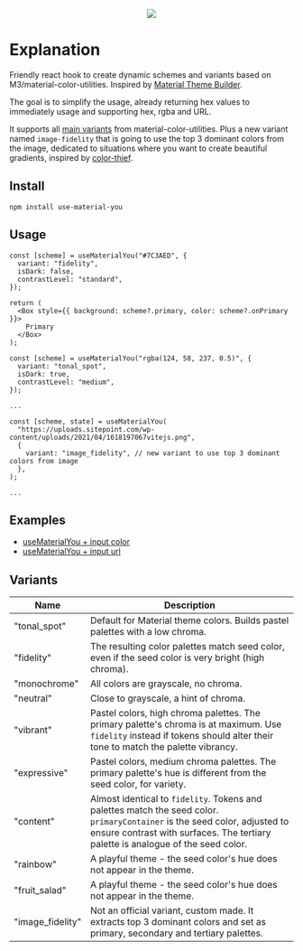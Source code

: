 <p align="center">
  <img src="https://github.com/user-attachments/assets/387eb4bf-8a0f-43f9-89c1-1d9398c261b1" />
</p>

# Explanation

Friendly react hook to create dynamic schemes and variants based on M3/material-color-utilities. Inspired by [Material Theme Builder](https://material-foundation.github.io/material-theme-builder/).

The goal is to simplify the usage, already returning hex values to immediately usage and supporting hex, rgba and URL.

It supports all [main variants](https://github.com/material-foundation/material-color-utilities/blob/main/typescript/scheme) from material-color-utilities. Plus a new variant named `image-fidelity` that is going to use the top 3 dominant colors from the image, dedicated to situations where you want to create beautiful gradients, inspired by [color-thief](https://github.com/lokesh/color-thief/).

## Install

```
npm install use-material-you
```

## Usage

```tsx
const [scheme] = useMaterialYou("#7C3AED", {
  variant: "fidelity",
  isDark: false,
  contrastLevel: "standard",
});

return (
  <Box style={{ background: scheme?.primary, color: scheme?.onPrimary }}>
    Primary
  </Box>
);
```

```tsx
const [scheme] = useMaterialYou("rgba(124, 58, 237, 0.5)", {
  variant: "tonal_spot",
  isDark: true,
  contrastLevel: "medium",
});

...
```

```tsx
const [scheme, state] = useMaterialYou(
  "https://uploads.sitepoint.com/wp-content/uploads/2021/04/1618197067vitejs.png",
  {
    variant: "image_fidelity", // new variant to use top 3 dominant colors from image
  },
);

...
```

## Examples

- [useMaterialYou + input color](https://codesandbox.io/p/sandbox/use-material-you-fqmnk3?file=%2Fsrc%2FApp.tsx)
- [useMaterialYou + input url](https://codepen.io/maiconcarraro/pen/oNrXvRv)

## Variants

| Name             | Description |
| ---------------- | ----------- |
| "tonal_spot"     | Default for Material theme colors. Builds pastel palettes with a low chroma. |
| "fidelity"       | The resulting color palettes match seed color, even if the seed color is very bright (high chroma). |
| "monochrome"     | All colors are grayscale, no chroma. |
| "neutral"        | Close to grayscale, a hint of chroma. |
| "vibrant"        | Pastel colors, high chroma palettes. The primary palette's chroma is at maximum. Use `fidelity` instead if tokens should alter their tone to match the palette vibrancy. |
| "expressive"     | Pastel colors, medium chroma palettes. The primary palette's hue is different from the seed color, for variety.
| "content"        | Almost identical to `fidelity`. Tokens and palettes match the seed color. `primaryContainer` is the seed color, adjusted to ensure contrast with surfaces. The tertiary palette is analogue of the seed color. |
| "rainbow"        | A playful theme - the seed color's hue does not appear in the theme. |
| "fruit_salad"    | A playful theme - the seed color's hue does not appear in the theme. |
| "image_fidelity" | Not an official variant, custom made. It extracts top 3 dominant colors and set as primary, secondary and tertiary palettes. |
